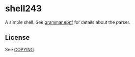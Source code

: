 # shell243

A simple shell. See [grammar.ebnf](./grammar.ebnf) for details about
the parser.

## License 

See [COPYING](./COPYING).
